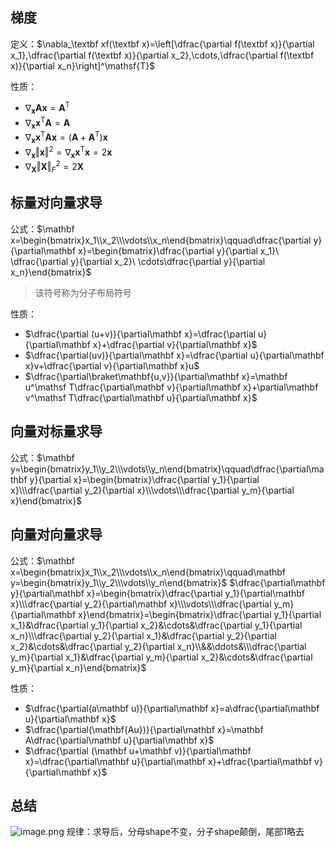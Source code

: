 ## 梯度
定义：$\nabla_\textbf xf(\textbf x)=\left[\dfrac{\partial f(\textbf x)}{\partial x_1},\dfrac{\partial f(\textbf x)}{\partial x_2},\cdots,\dfrac{\partial f(\textbf x)}{\partial x_n}\right]^\mathsf{T}$

性质：

+ $\nabla_\mathbf x\mathbf {Ax}=\mathbf{A}^\mathsf T$
+ $\nabla_\mathbf x\mathbf x^\mathsf T\mathbf A=\mathbf A$
+ $\nabla_\mathbf x\mathbf x^\mathsf T\mathbf{Ax}=(\mathbf A+\mathbf A^\mathsf T)\mathbf x$
+ $\nabla_\mathbf x\Vert\mathbf x\Vert^2=\nabla_\mathbf x\mathbf x^\mathsf T\mathbf x=2\mathbf x$
+ $\nabla_\mathbf X\Vert\mathbf X\Vert^2_F=2\mathbf X$

## 标量对向量求导

公式：$\mathbf x=\begin{bmatrix}x_1\\x_2\\\vdots\\x_n\end{bmatrix}\qquad\dfrac{\partial y}{\partial\mathbf x}=\begin{bmatrix}\dfrac{\partial y}{\partial x_1}\ \dfrac{\partial y}{\partial x_2}\ \cdots\dfrac{\partial y}{\partial x_n}\end{bmatrix}$
> 该符号称为分子布局符号

性质：

+ $\dfrac{\partial (u+v)}{\partial\mathbf x}=\dfrac{\partial u}{\partial\mathbf x}+\dfrac{\partial v}{\partial\mathbf x}$
+ $\dfrac{\partial(uv)}{\partial\mathbf x}=\dfrac{\partial u}{\partial\mathbf x}v+\dfrac{\partial v}{\partial\mathbf x}u$
+ $\dfrac{\partial\braket\mathbf{u,v}}{\partial\mathbf x}=\mathbf u^\mathsf T\dfrac{\partial\mathbf v}{\partial\mathbf x}+\partial\mathbf v^\mathsf T\dfrac{\partial\mathbf u}{\partial\mathbf x}$

## 向量对标量求导
公式：$\mathbf y=\begin{bmatrix}y_1\\y_2\\\vdots\\y_n\end{bmatrix}\qquad\dfrac{\partial\mathbf y}{\partial x}=\begin{bmatrix}\dfrac{\partial y_1}{\partial x}\\\dfrac{\partial y_2}{\partial x}\\\vdots\\\dfrac{\partial y_m}{\partial x}\end{bmatrix}$

## 向量对向量求导
公式：$\mathbf x=\begin{bmatrix}x_1\\x_2\\\vdots\\x_n\end{bmatrix}\qquad\mathbf y=\begin{bmatrix}y_1\\y_2\\\vdots\\y_n\end{bmatrix}$
$\dfrac{\partial\mathbf y}{\partial\mathbf x}=\begin{bmatrix}\dfrac{\partial y_1}{\partial\mathbf x}\\\dfrac{\partial y_2}{\partial\mathbf x}\\\vdots\\\dfrac{\partial y_m}{\partial\mathbf x}\end{bmatrix}=\begin{bmatrix}\dfrac{\partial y_1}{\partial x_1}&\dfrac{\partial y_1}{\partial x_2}&\cdots&\dfrac{\partial y_1}{\partial x_n}\\\dfrac{\partial y_2}{\partial x_1}&\dfrac{\partial y_2}{\partial x_2}&\cdots&\dfrac{\partial y_2}{\partial x_n}\\&&\ddots&\\\dfrac{\partial y_m}{\partial x_1}&\dfrac{\partial y_m}{\partial x_2}&\cdots&\dfrac{\partial y_m}{\partial x_n}\end{bmatrix}$

性质：

+ $\dfrac{\partial(a\mathbf u)}{\partial\mathbf x}=a\dfrac{\partial\mathbf u}{\partial\mathbf x}$
+ $\dfrac{\partial(\mathbf{Au})}{\partial\mathbf x}=\mathbf A\dfrac{\partial\mathbf u}{\partial\mathbf x}$
+ $\dfrac{\partial (\mathbf u+\mathbf v)}{\partial\mathbf x}=\dfrac{\partial\mathbf u}{\partial\mathbf x}+\dfrac{\partial\mathbf v}{\partial\mathbf x}$

## 总结
![image.png](https://s2.loli.net/2023/10/02/hainBxDRPQUmsXv.png)
规律：求导后，分母shape不变，分子shape颠倒，尾部1略去


